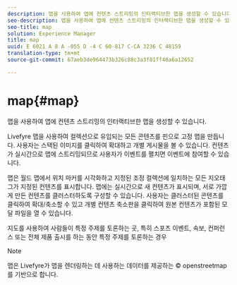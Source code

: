 ```yaml
---
description: 맵을 사용하여 앱에 컨텐츠 스트리밍의 인터랙티브한 맵을 생성할 수 있습니다.
seo-description: 맵을 사용하여 앱에 컨텐츠 스트리밍의 인터랙티브한 맵을 생성할 수 있습니다.
seo-title: map
solution: Experience Manager
title: map
uuid: E 6021 A 8 A -055 D -4 C 60-817 C-CA 3236 C 48159
translation-type: tm+mt
source-git-commit: 67aeb3de964473b326c88c3a3f81ff48a6a12652

---
```



# map{#map}

맵을 사용하여 앱에 컨텐츠 스트리밍의 인터랙티브한 맵을 생성할 수 있습니다.

Livefyre 맵을 사용하여 컬렉션으로 유입되는 모든 콘텐츠를 핀으로 고정 맵을 만듭니다. 사용자는 스택된 이미지를 클릭하여 확대하고 개별 게시물을 볼 수 있습니다. 컨텐츠가 실시간으로 맵에 스트리밍되므로 사용자가 이벤트를 펼치면 이벤트에 참여할 수 있습니다.

맵은 월드 맵에서 위치 마커를 시각화하고 지정된 조정 컬렉션에 일치하는 모든 지오태그가 지정된 컨텐츠를 표시합니다. 맵에는 실시간으로 새 컨텐츠가 표시되며, 서로 가깝게 만든 컨텐츠를 클러스터하도록 구성할 수 있습니다. 사용자는 클러스터된 콘텐츠를 클릭하여 확대/축소할 수 있고 개별 컨텐츠 축소판을 클릭하여 원본 컨텐츠가 포함된 모달 파일을 열 수 있습니다.

지도를 사용하여 사람들이 특정 주제를 토론하는 곳, 특히 스포츠 이벤트, 속보, 컨퍼런스 또는 전체 제품 출시를 하는 동안 특정 주제를 토론하는 경우

>[!NOTE]
>
>맵은 Livefyre가 맵을 렌더링하는 데 사용하는 데이터를 제공하는 © openstreetmap를 기반으로 합니다.

